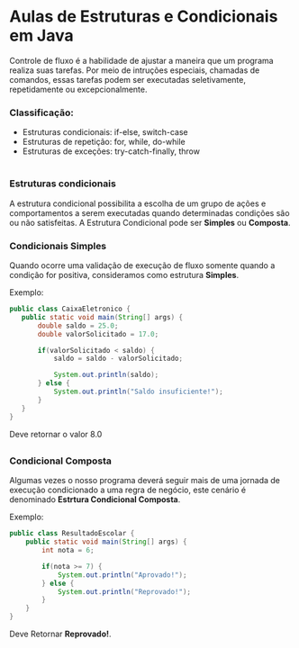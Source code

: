 # Aulas de Estruturas e Condicionais em Java

Controle de fluxo é a habilidade de ajustar
a maneira que um programa realiza suas tarefas.
Por meio de intruções especiais, chamadas de comandos,
essas tarefas podem ser executadas seletivamente, repetidamente ou excepcionalmente.

### Classificação:
 - Estruturas condicionais: if-else, switch-case
 - Estruturas de repetição: for, while, do-while
 - Estruturas de exceções: try-catch-finally, throw

 #

 ### Estruturas condicionais

 A estrutura condicional possibilita a escolha de um grupo de ações e comportamentos a serem executadas quando determinadas condições são ou não satisfeitas. A Estrutura Condicional pode ser <strong>Simples</strong> ou <strong>Composta</strong>.

 ### Condicionais Simples

 Quando ocorre uma validação de execução de fluxo somente quando a condição for positiva, consideramos como estrutura <strong>Simples</strong>.

 Exemplo:

 ```java
 public class CaixaEletronico {
    public static void main(String[] args) {
        double saldo = 25.0;
        double valorSolicitado = 17.0;

        if(valorSolicitado < saldo) {
            saldo = saldo - valorSolicitado;

            System.out.println(saldo);
        } else {
            System.out.println("Saldo insuficiente!");
        }
    }
}
```
Deve retornar o valor 8.0

##

### Condicional Composta

Algumas vezes o nosso programa deverá seguir mais de uma jornada de execução condicionado a uma regra de negócio, este cenário é denominado <strong>Estrtura Condicional Composta</strong>.

Exemplo: 

```java
public class ResultadoEscolar {
    public static void main(String[] args) {
        int nota = 6;

        if(nota >= 7) {
            System.out.println("Aprovado!");
        } else {
            System.out.println("Reprovado!");
        }
    }
}
```

Deve Retornar <strong>Reprovado!</strong>.
